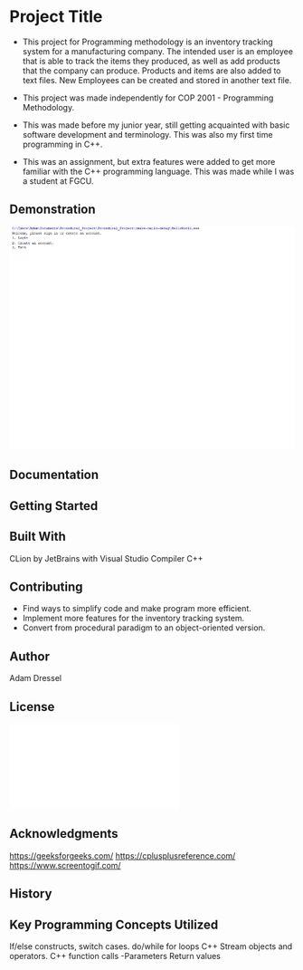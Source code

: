 # Project Title
- This project for Programming methodology is an inventory tracking system for a manufacturing company. The intended user is an employee that is able to track the items they produced, as well as add products that the company can produce. Products and items are also added to text files. New Employees can be created and stored in another text file.

- This project was made independently for COP 2001 - Programming Methodology.
- This was made before my junior year, still getting acquainted with basic software development and terminology. This was also my first time programming in C++.
- This was an assignment, but extra features were added to get more familiar with the C++ programming language.
This was made while I was a student at FGCU.

## Demonstration
![](Project_Demo.gif)

## Documentation

## Getting Started


## Built With
CLion by JetBrains with Visual Studio Compiler
C++
## Contributing
- Find ways to simplify code and make program more efficient.
- Implement more features for the inventory tracking system.
- Convert from procedural paradigm to an object-oriented version.

## Author
Adam Dressel

## License
![](LICENSE.md)

## Acknowledgments
https://geeksforgeeks.com/
https://cplusplusreference.com/
https://www.screentogif.com/
## History


## Key Programming Concepts Utilized
If/else constructs, switch cases.
do/while for loops
C++ Stream objects and operators.
C++ function calls
  -Parameters Return values

